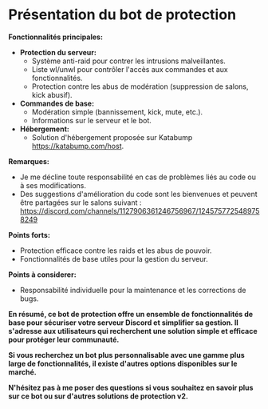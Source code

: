 # Présentation du bot de protection 

**Fonctionnalités principales:**

* **Protection du serveur:**
    * Système anti-raid pour contrer les intrusions malveillantes.
    * Liste wl/unwl pour contrôler l'accès aux commandes et aux fonctionnalités.
    * Protection contre les abus de modération (suppression de salons, kick abusif).
* **Commandes de base:**
    * Modération simple (bannissement, kick, mute, etc.).
    * Informations sur le serveur et le bot.
* **Hébergement:**
    * Solution d'hébergement proposée sur Katabump https://katabump.com/host.

**Remarques:**

* Je me décline toute responsabilité en cas de problèmes liés au code ou à ses modifications.
* Des suggestions d'amélioration du code sont les bienvenues et peuvent être partagées sur le salons suivant :
https://discord.com/channels/1127906361246756967/1245757725489758249

**Points forts:**

* Protection efficace contre les raids et les abus de pouvoir.
* Fonctionnalités de base utiles pour la gestion du serveur.

**Points à considerer:**

* Responsabilité individuelle pour la maintenance et les corrections de bugs.

**En résumé, ce bot de protection offre un ensemble de fonctionnalités de base pour sécuriser votre serveur Discord et simplifier sa gestion. Il s'adresse aux utilisateurs qui recherchent une solution simple et efficace pour protéger leur communauté.**

**Si vous recherchez un bot plus personnalisable avec une gamme plus large de fonctionnalités, il existe d'autres options disponibles sur le marché.**

**N'hésitez pas à me poser des questions si vous souhaitez en savoir plus sur ce bot ou sur d'autres solutions de protection v2.**
